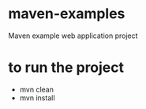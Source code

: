 # maven-examples
Maven example web application project

# to run the project
- mvn clean
- mvn install

